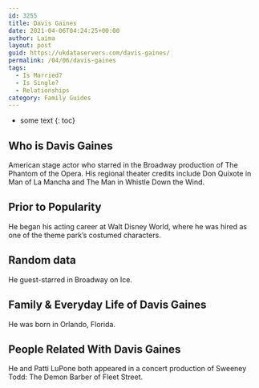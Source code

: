 ```yaml
---
id: 3255
title: Davis Gaines
date: 2021-04-06T04:24:25+00:00
author: Laima
layout: post
guid: https://ukdataservers.com/davis-gaines/
permalink: /04/06/davis-gaines
tags:
  - Is Married?
  - Is Single?
  - Relationships
category: Family Guides
---
```


* some text
{: toc}


## Who is Davis Gaines
                  
                  
                  
American stage actor who starred in the Broadway production of The Phantom of the Opera. His regional theater credits include Don Quixote in Man of La Mancha and The Man in Whistle Down the Wind.
                  
              
            
              
            
                
                
                
## Prior to Popularity
                  
                  
                  
He began his acting career at Walt Disney World, where he was hired as one of the theme park&#8217;s costumed characters.
                  
              
            
              
            
                
                
                
## Random data
                  
                  
                  
He guest-starred in Broadway on Ice.
                  
              
            
              
            
                
                
                
## Family & Everyday Life of Davis Gaines
                  
                  
                  
He was born in Orlando, Florida.
                  
              
            
              
            
                
                
                
## People Related With Davis Gaines
                  
                  
                  
He and Patti LuPone both appeared in a concert production of Sweeney Todd: The Demon Barber of Fleet Street.
                  
              
            
              
            
                
              
            
              
              
            
            
              
            
          
          
          